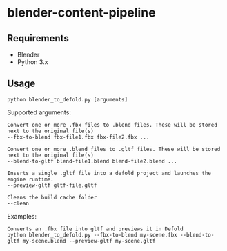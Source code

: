 # blender-content-pipeline

## Requirements

* Blender
* Python 3.x

## Usage

```
python blender_to_defold.py [arguments]
```

Supported arguments:

```
Convert one or more .fbx files to .blend files. These will be stored next to the original file(s)
--fbx-to-blend fbx-file1.fbx fbx-file2.fbx ...

Convert one or more .blend files to .gltf files. These will be stored next to the original file(s)
--blend-to-gltf blend-file1.blend blend-file2.blend ...

Inserts a single .gltf file into a defold project and launches the engine runtime.
--preview-gltf gltf-file.gltf

Cleans the build cache folder
--clean
```

Examples:
```
Converts an .fbx file into gltf and previews it in Defold
python blender_to_defold.py --fbx-to-blend my-scene.fbx --blend-to-gltf my-scene.blend --preview-gltf my-scene.gltf
```